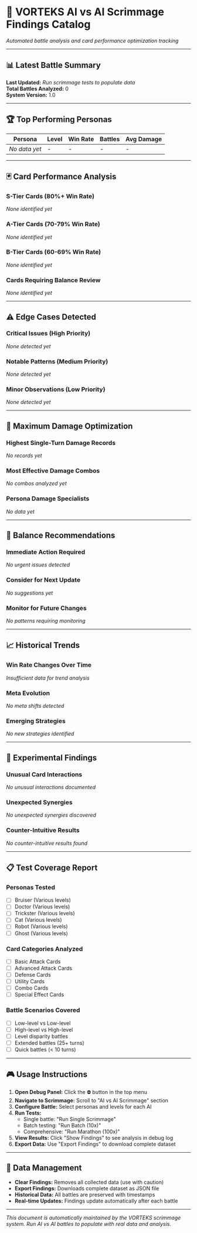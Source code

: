 # 🎯 VORTEKS AI vs AI Scrimmage Findings Catalog

*Automated battle analysis and card performance optimization tracking*

---

## 📊 Latest Battle Summary

**Last Updated:** *Run scrimmage tests to populate data*  
**Total Battles Analyzed:** 0  
**System Version:** 1.0  

---

## 🏆 Top Performing Personas

| Persona | Level | Win Rate | Battles | Avg Damage |
|---------|-------|----------|---------|------------|
| *No data yet* | - | - | - | - |

---

## 🃏 Card Performance Analysis

### S-Tier Cards (80%+ Win Rate)
*None identified yet*

### A-Tier Cards (70-79% Win Rate)  
*None identified yet*

### B-Tier Cards (60-69% Win Rate)
*None identified yet*

### Cards Requiring Balance Review
*None identified yet*

---

## ⚠️ Edge Cases Detected

### Critical Issues (High Priority)
*None detected yet*

### Notable Patterns (Medium Priority)
*None detected yet*

### Minor Observations (Low Priority)
*None detected yet*

---

## 🎯 Maximum Damage Optimization

### Highest Single-Turn Damage Records
*No records yet*

### Most Effective Damage Combos
*No combos analyzed yet*

### Persona Damage Specialists
*No data yet*

---

## 🔧 Balance Recommendations

### Immediate Action Required
*No urgent issues detected*

### Consider for Next Update
*No suggestions yet*

### Monitor for Future Changes
*No patterns requiring monitoring*

---

## 📈 Historical Trends

### Win Rate Changes Over Time
*Insufficient data for trend analysis*

### Meta Evolution
*No meta shifts detected*

### Emerging Strategies
*No new strategies identified*

---

## 🧪 Experimental Findings

### Unusual Card Interactions
*No unusual interactions documented*

### Unexpected Synergies
*No unexpected synergies discovered*

### Counter-Intuitive Results
*No counter-intuitive results found*

---

## 📋 Test Coverage Report

### Personas Tested
- [ ] Bruiser (Various levels)
- [ ] Doctor (Various levels)  
- [ ] Trickster (Various levels)
- [ ] Cat (Various levels)
- [ ] Robot (Various levels)
- [ ] Ghost (Various levels)

### Card Categories Analyzed
- [ ] Basic Attack Cards
- [ ] Advanced Attack Cards
- [ ] Defense Cards
- [ ] Utility Cards
- [ ] Combo Cards
- [ ] Special Effect Cards

### Battle Scenarios Covered
- [ ] Low-level vs Low-level
- [ ] High-level vs High-level
- [ ] Level disparity battles
- [ ] Extended battles (25+ turns)
- [ ] Quick battles (< 10 turns)

---

## 🎮 Usage Instructions

1. **Open Debug Panel:** Click the ⛔ button in the top menu
2. **Navigate to Scrimmage:** Scroll to "AI vs AI Scrimmage" section
3. **Configure Battle:** Select personas and levels for each AI
4. **Run Tests:**
   - Single battle: "Run Single Scrimmage"
   - Batch testing: "Run Batch (10x)"
   - Comprehensive: "Run Marathon (100x)"
5. **View Results:** Click "Show Findings" to see analysis in debug log
6. **Export Data:** Use "Export Findings" to download complete dataset

---

## 🔄 Data Management

- **Clear Findings:** Removes all collected data (use with caution)
- **Export Findings:** Downloads complete dataset as JSON file
- **Historical Data:** All battles are preserved with timestamps
- **Real-time Updates:** Findings update automatically after each battle

---

*This document is automatically maintained by the VORTEKS scrimmage system. Run AI vs AI battles to populate with real data and analysis.*